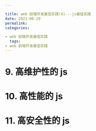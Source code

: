 ```yaml
---

title: web 前端开发最佳实践(4)---js最佳实践
date: 2021-06-29
permalink:
categories:

- web 前端开发最佳实践
  tags:
- web 前端开发最佳实践
---
```


# 9. 高维护性的 js

# 10. 高性能的 js

# 11. 高安全性的 js

